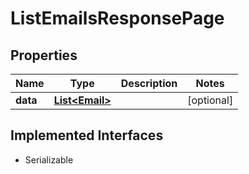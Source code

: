 

# ListEmailsResponsePage


## Properties

| Name | Type | Description | Notes |
|------------ | ------------- | ------------- | -------------|
|**data** | [**List&lt;Email&gt;**](Email.md) |  |  [optional] |


## Implemented Interfaces

* Serializable


